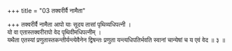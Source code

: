+++
title = "03 तक्वरीर्वै नामैता"

+++
तक्वरीर्वै नामैता आपो याः सूदय तासां पृथिव्यधिपत्नी ।  
यो वा एतास्तक्वरीरापो वेद पृथिवीमधिपत्नीम् ।  
यथैता एतस्यां प्रणुतास्तकन्तीर्यन्त्येवैनेन द्विषन्तः प्रणुता यन्त्यधिपतिर्भवति स्वानां चान्येषां च य एवं वेद ॥ ३ ॥